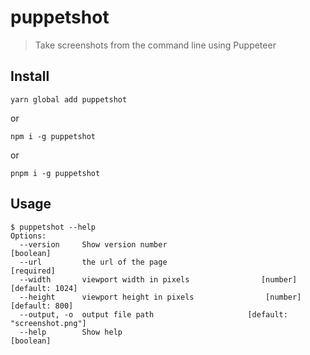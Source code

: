 # puppetshot

> Take screenshots from the command line using Puppeteer

## Install

    yarn global add puppetshot

or

    npm i -g puppetshot

or

    pnpm i -g puppetshot

## Usage

```
$ puppetshot --help
Options:
  --version     Show version number                                    [boolean]
  --url         the url of the page                                   [required]
  --width       viewport width in pixels                [number] [default: 1024]
  --height      viewport height in pixels                [number] [default: 800]
  --output, -o  output file path                     [default: "screenshot.png"]
  --help        Show help                                              [boolean]
```

